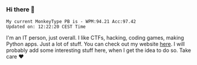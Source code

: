 ### Hi there 👋
<!-- PB START -->
```
My current MonkeyType PB is - WPM:94.21 Acc:97.42
Updated on: 12:22:20 CEST Time
```
<!-- PB END -->
I'm an IT person, just overall. I like CTFs, hacking, coding games, making Python apps. Just a lot of stuff.
You can check out my website [here](https://skill3472.github.io/).
I will probably add some interesting stuff here, when I get the idea to do so. Take care ❤️
